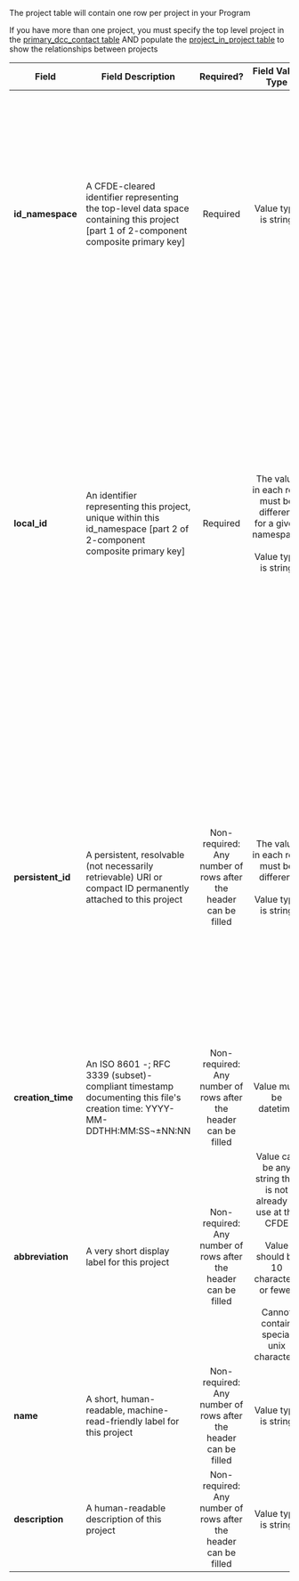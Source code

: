 The project table will contain one row per project in your Program

If you have more than one project, you must specify the top level project in the [primary_dcc_contact table](./TableInfo:-primary_dcc_contact.tsv) AND populate the [project_in_project table](./TableInfo:project_in_project) to show the relationships between projects


Field | Field Description | Required? | Field Value Type | Extra Info 
------|-------------------|:-----------:|:-------------:|------------
**id_namespace** | A CFDE-cleared identifier representing the top-level data space containing this project [part 1 of 2-component composite primary key] | Required | Value type is string | id_namespace is the unique identifier for your program, or some subset of your program, that identifies it as your data. In the simplest case, your program would use the exact same value for the id_namespace column in every row for every table. More complex Programs may choose to use multiple namespaces. id_namespaces should all be listed in the [id_namespace.tsv](./TableInfo:-id_namespace.tsv)
**local_id** | An identifier representing this project, unique within this id_namespace [part 2 of 2-component composite primary key] | Required| The value in each row must be different for a given namespace <br /><br />   Value type is string | Each individual project needs a unique local_id value (every row should be different). The local_id column appears in many tables but values should not be repeated across tables. e.g. 'file' local_id is a separate concept from 'biosample' local_id. If your program is using a single id_namespace, then every value for local_id across all tables should be unique. If you have more than one project, you must specify the top level project in the [primary_dcc_contact table](./TableInfo:-primary_dcc_contact.tsv) AND populate the [project_in_project table](./TableInfo:project_in_project) to show the relationships between projects
**persistent_id** | A persistent, resolvable (not necessarily retrievable) URI or compact ID permanently attached to this project | Non-required: Any number of rows after the header can be filled | The value in each row must be different<br /><br />   Value type is string | Meant to serve as a permanent address to which landing pages (which summarize metadata associated with this project) and other relevant annotations and functions can optionally be attached, including information enabling resolution to a network location from which the file can be downloaded. Actual network locations must not be embedded directly within this identifier: one level of indirection is required in order to protect persistent_id values from changes in network location over time as files are moved around.
**creation_time** | An ISO 8601 -; RFC 3339 (subset)-compliant timestamp documenting this file's creation time: YYYY-MM-DDTHH:MM:SS¬±NN:NN | Non-required: Any number of rows after the header can be filled | Value must be datetime  | Example valid dates: <br /> `2021-01-08`<br />  `2021-01-08T00:45:40Z`<br />  `2021-01-08T00:45:40+00:00`| 
**abbreviation** | A very short display label for this project |Non-required: Any number of rows after the header can be filled  | Value can be any string that is not already in use at the CFDE <br /><br />  Value should be 10 characters or fewer <br /><br /> Cannot contain special unix characters| This is the display abbreviation for this project in the portal
**name** | A short, human-readable, machine-read-friendly label for this project | Non-required: Any number of rows after the header can be filled  | Value type is string | This is the display name for this project in the portal
**description** | A human-readable description of this project |  Non-required: Any number of rows after the header can be filled  | Value type is string | This is the display description for this project in the portal